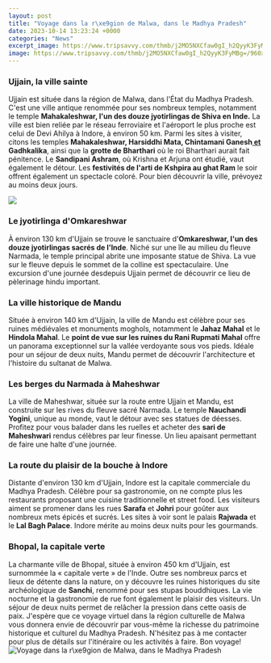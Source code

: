 ```yaml
---
layout: post
title: "Voyage dans la r\xe9gion de Malwa, dans le Madhya Pradesh"
date: 2023-10-14 13:23:24 +0000
categories: "News"
excerpt_image: https://www.tripsavvy.com/thmb/j2MO5NXCfaw0gI_h2QyyK3FyMBg=/960x0/filters:no_upscale():max_bytes(150000):strip_icc()/GettyImages-668729904-591e90f25f9b58f4c0615ea0.jpg
image: https://www.tripsavvy.com/thmb/j2MO5NXCfaw0gI_h2QyyK3FyMBg=/960x0/filters:no_upscale():max_bytes(150000):strip_icc()/GettyImages-668729904-591e90f25f9b58f4c0615ea0.jpg
---
```


### Ujjain, la ville sainte 
Ujjain est située dans la région de Malwa, dans l'État du Madhya Pradesh. C'est une ville antique renommée pour ses nombreux temples, notamment le temple **Mahakaleshwar, l'un des douze jyotirlingas de Shiva en Inde.** La ville est bien reliée par le réseau ferroviaire et l'aéroport le plus proche est celui de Devi Ahilya à Indore, à environ 50 km. 
Parmi les sites à visiter, citons les temples **Mahakaleshwar, Harsiddhi Mata, Chintamani Ganesh[ et ](https://thetopnews.github.io/Exploring-the-Endurance-Populaity-of-Minecraft/)Gadhkalika**, ainsi que la **grotte de Bharthari** où le roi Bharthari aurait fait pénitence. Le **Sandipani Ashram**, où Krishna et Arjuna ont étudié, vaut également le détour. Les **festivités de l'arti de Kshpira au ghat Ram** le soir offrent également un spectacle coloré. Pour bien découvrir la ville, prévoyez au moins deux jours.

![](https://www.nativeplanet.com/img/2017/09/05-1504605271-1alsocover.jpg)
### Le jyotirlinga d'Omkareshwar 
À environ 130 km d'Ujjain se trouve le sanctuaire d'**Omkareshwar, l'un des douze jyotirlingas sacrés de l'Inde**. Niché sur une île au milieu du fleuve Narmada, le temple principal abrite une imposante statue de Shiva. La vue sur le fleuve depuis le sommet de la colline est spectaculaire. Une excursion d'une journée desdepuis Ujjain permet de découvrir ce lieu de pèlerinage hindu important.
### La ville historique de Mandu 
Située à environ 140 km d'Ujjain, la ville de Mandu est célèbre pour ses ruines médiévales et monuments moghols, notamment le **Jahaz Mahal** et le **Hindola Mahal**. Le **point de vue sur les ruines du Rani Rupmati Mahal** offre un panorama exceptionnel sur la vallée verdoyante sous vos pieds. Idéale pour un séjour de deux nuits, Mandu permet de découvrir l'architecture et l'histoire du sultanat de Malwa.
### Les berges du Narmada à Maheshwar
La ville de Maheshwar, située sur la route entre Ujjain et Mandu, est construite sur les rives du fleuve sacré Narmada. Le temple **Nauchandi Yogini**, unique au monde, vaut le détour avec ses statues de déesses. Profitez pour vous balader dans les ruelles et acheter des **sari de Maheshwari** rendus célèbres par leur finesse. Un lieu apaisant permettant de faire une halte d'une journée.
### La route du plaisir de la bouche à Indore
Distante d'environ 130 km d'Ujjain, Indore est la capitale commerciale du Madhya Pradesh. Célèbre pour sa gastronomie, on ne compte plus les restaurants proposant une cuisine traditionnelle et street food. Les visiteurs aiment se promener dans les rues **Sarafa** et **Johri** pour goûter aux nombreux mets épicés et sucrés. Les sites à voir sont le palais **Rajwada** et le **Lal Bagh Palace**. Indore mérite au moins deux nuits pour les gourmands.
### Bhopal, la capitale verte 
La charmante ville de Bhopal, située à environ 450 km d'Ujjain, est surnommée la « capitale verte » de l'Inde. Outre ses nombreux parcs et lieux de détente dans la nature, on y découvre les ruines historiques du site archéologique de **Sanchi**, renommé pour ses stupas bouddhiques. La vie nocturne et la gastronomie de rue font également le plaisir des visiteurs. Un séjour de deux nuits permet de relâcher la pression dans cette oasis de paix.
J'espère que ce voyage virtuel dans la région culturelle de Malwa vous donnera envie de découvrir par vous-même la richesse du patrimoine historique et culturel du Madhya Pradesh. N'hésitez pas à me contacter pour plus de détails sur l'itinéraire ou les activités à faire. Bon voyage!
![Voyage dans la r\xe9gion de Malwa, dans le Madhya Pradesh](https://www.tripsavvy.com/thmb/j2MO5NXCfaw0gI_h2QyyK3FyMBg=/960x0/filters:no_upscale():max_bytes(150000):strip_icc()/GettyImages-668729904-591e90f25f9b58f4c0615ea0.jpg)